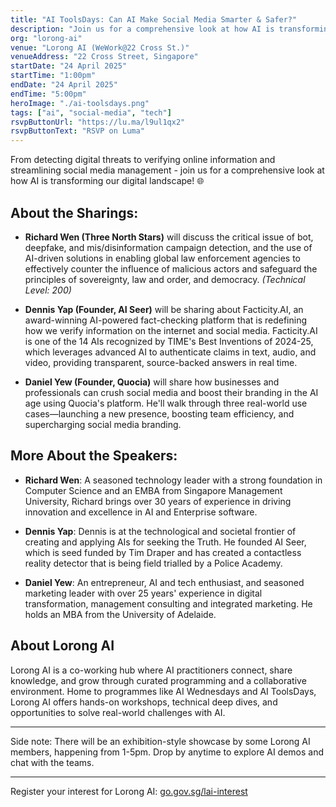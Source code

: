 ```yaml
---
title: "AI ToolsDays: Can AI Make Social Media Smarter & Safer?"
description: "Join us for a comprehensive look at how AI is transforming our digital landscape! From detecting digital threats to verifying online information and streamlining social media management."
org: "lorong-ai"
venue: "Lorong AI (WeWork@22 Cross St.)"
venueAddress: "22 Cross Street, Singapore"
startDate: "24 April 2025"
startTime: "1:00pm"
endDate: "24 April 2025"
endTime: "5:00pm"
heroImage: "./ai-toolsdays.png"
tags: ["ai", "social-media", "tech"]
rsvpButtonUrl: "https://lu.ma/l9ul1qx2"
rsvpButtonText: "RSVP on Luma"
---
```


From detecting digital threats to verifying online information and streamlining social media management - join us for a comprehensive look at how AI is transforming our digital landscape! 🌐

## About the Sharings:

* **Richard Wen (Three North Stars)** will discuss the critical issue of bot, deepfake, and mis/disinformation campaign detection, and the use of AI-driven solutions in enabling global law enforcement agencies to effectively counter the influence of malicious actors and safeguard the principles of sovereignty, law and order, and democracy. _(Technical Level: 200)_

* **Dennis Yap (Founder, AI Seer)** will be sharing about Facticity.AI, an award-winning AI-powered fact-checking platform that is redefining how we verify information on the internet and social media. Facticity.AI is one of the 14 AIs recognized by TIME's Best Inventions of 2024-25, which leverages advanced AI to authenticate claims in text, audio, and video, providing transparent, source-backed answers in real time.

* **Daniel Yew (Founder, Quocia)** will share how businesses and professionals can crush social media and boost their branding in the AI age using Quocia's platform. He'll walk through three real-world use cases—launching a new presence, boosting team efficiency, and supercharging social media branding.

## More About the Speakers:

* **Richard Wen**: A seasoned technology leader with a strong foundation in Computer Science and an EMBA from Singapore Management University, Richard brings over 30 years of experience in driving innovation and excellence in AI and Enterprise software.

* **Dennis Yap**: Dennis is at the technological and societal frontier of creating and applying AIs for seeking the Truth. He founded AI Seer, which is seed funded by Tim Draper and has created a contactless reality detector that is being field trialled by a Police Academy.

* **Daniel Yew**: An entrepreneur, AI and tech enthusiast, and seasoned marketing leader with over 25 years' experience in digital transformation, management consulting and integrated marketing. He holds an MBA from the University of Adelaide.

## About Lorong AI

Lorong AI is a co-working hub where AI practitioners connect, share knowledge, and grow through curated programming and a collaborative environment. Home to programmes like AI Wednesdays and AI ToolsDays, Lorong AI offers hands-on workshops, technical deep dives, and opportunities to solve real-world challenges with AI.

---

Side note: There will be an exhibition-style showcase by some Lorong AI members, happening from 1-5pm. Drop by anytime to explore AI demos and chat with the teams.

---

Register your interest for Lorong AI: [go.gov.sg/lai-interest](https://go.gov.sg/lai-interest) 